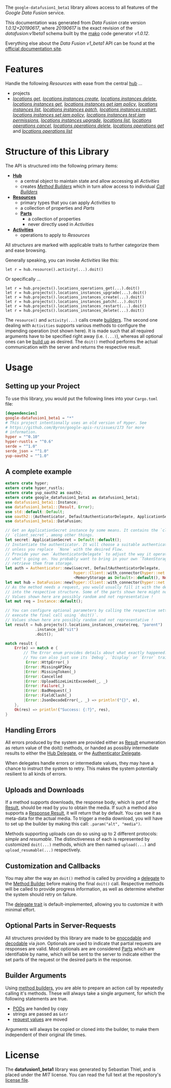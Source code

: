 <!---
DO NOT EDIT !
This file was generated automatically from 'src/mako/api/README.md.mako'
DO NOT EDIT !
-->
The `google-datafusion1_beta1` library allows access to all features of the *Google Data Fusion* service.

This documentation was generated from *Data Fusion* crate version *1.0.12+20190617*, where *20190617* is the exact revision of the *datafusion:v1beta1* schema built by the [mako](http://www.makotemplates.org/) code generator *v1.0.12*.

Everything else about the *Data Fusion* *v1_beta1* API can be found at the
[official documentation site](https://cloud.google.com/data-fusion/docs).
# Features

Handle the following *Resources* with ease from the central [hub](https://docs.rs/google-datafusion1_beta1/1.0.12+20190617/google_datafusion1_beta1/struct.DataFusion.html) ... 

* projects
 * [*locations get*](https://docs.rs/google-datafusion1_beta1/1.0.12+20190617/google_datafusion1_beta1/struct.ProjectLocationGetCall.html), [*locations instances create*](https://docs.rs/google-datafusion1_beta1/1.0.12+20190617/google_datafusion1_beta1/struct.ProjectLocationInstanceCreateCall.html), [*locations instances delete*](https://docs.rs/google-datafusion1_beta1/1.0.12+20190617/google_datafusion1_beta1/struct.ProjectLocationInstanceDeleteCall.html), [*locations instances get*](https://docs.rs/google-datafusion1_beta1/1.0.12+20190617/google_datafusion1_beta1/struct.ProjectLocationInstanceGetCall.html), [*locations instances get iam policy*](https://docs.rs/google-datafusion1_beta1/1.0.12+20190617/google_datafusion1_beta1/struct.ProjectLocationInstanceGetIamPolicyCall.html), [*locations instances list*](https://docs.rs/google-datafusion1_beta1/1.0.12+20190617/google_datafusion1_beta1/struct.ProjectLocationInstanceListCall.html), [*locations instances patch*](https://docs.rs/google-datafusion1_beta1/1.0.12+20190617/google_datafusion1_beta1/struct.ProjectLocationInstancePatchCall.html), [*locations instances restart*](https://docs.rs/google-datafusion1_beta1/1.0.12+20190617/google_datafusion1_beta1/struct.ProjectLocationInstanceRestartCall.html), [*locations instances set iam policy*](https://docs.rs/google-datafusion1_beta1/1.0.12+20190617/google_datafusion1_beta1/struct.ProjectLocationInstanceSetIamPolicyCall.html), [*locations instances test iam permissions*](https://docs.rs/google-datafusion1_beta1/1.0.12+20190617/google_datafusion1_beta1/struct.ProjectLocationInstanceTestIamPermissionCall.html), [*locations instances upgrade*](https://docs.rs/google-datafusion1_beta1/1.0.12+20190617/google_datafusion1_beta1/struct.ProjectLocationInstanceUpgradeCall.html), [*locations list*](https://docs.rs/google-datafusion1_beta1/1.0.12+20190617/google_datafusion1_beta1/struct.ProjectLocationListCall.html), [*locations operations cancel*](https://docs.rs/google-datafusion1_beta1/1.0.12+20190617/google_datafusion1_beta1/struct.ProjectLocationOperationCancelCall.html), [*locations operations delete*](https://docs.rs/google-datafusion1_beta1/1.0.12+20190617/google_datafusion1_beta1/struct.ProjectLocationOperationDeleteCall.html), [*locations operations get*](https://docs.rs/google-datafusion1_beta1/1.0.12+20190617/google_datafusion1_beta1/struct.ProjectLocationOperationGetCall.html) and [*locations operations list*](https://docs.rs/google-datafusion1_beta1/1.0.12+20190617/google_datafusion1_beta1/struct.ProjectLocationOperationListCall.html)




# Structure of this Library

The API is structured into the following primary items:

* **[Hub](https://docs.rs/google-datafusion1_beta1/1.0.12+20190617/google_datafusion1_beta1/struct.DataFusion.html)**
    * a central object to maintain state and allow accessing all *Activities*
    * creates [*Method Builders*](https://docs.rs/google-datafusion1_beta1/1.0.12+20190617/google_datafusion1_beta1/trait.MethodsBuilder.html) which in turn
      allow access to individual [*Call Builders*](https://docs.rs/google-datafusion1_beta1/1.0.12+20190617/google_datafusion1_beta1/trait.CallBuilder.html)
* **[Resources](https://docs.rs/google-datafusion1_beta1/1.0.12+20190617/google_datafusion1_beta1/trait.Resource.html)**
    * primary types that you can apply *Activities* to
    * a collection of properties and *Parts*
    * **[Parts](https://docs.rs/google-datafusion1_beta1/1.0.12+20190617/google_datafusion1_beta1/trait.Part.html)**
        * a collection of properties
        * never directly used in *Activities*
* **[Activities](https://docs.rs/google-datafusion1_beta1/1.0.12+20190617/google_datafusion1_beta1/trait.CallBuilder.html)**
    * operations to apply to *Resources*

All *structures* are marked with applicable traits to further categorize them and ease browsing.

Generally speaking, you can invoke *Activities* like this:

```Rust,ignore
let r = hub.resource().activity(...).doit()
```

Or specifically ...

```ignore
let r = hub.projects().locations_operations_get(...).doit()
let r = hub.projects().locations_instances_upgrade(...).doit()
let r = hub.projects().locations_instances_create(...).doit()
let r = hub.projects().locations_instances_patch(...).doit()
let r = hub.projects().locations_instances_restart(...).doit()
let r = hub.projects().locations_instances_delete(...).doit()
```

The `resource()` and `activity(...)` calls create [builders][builder-pattern]. The second one dealing with `Activities` 
supports various methods to configure the impending operation (not shown here). It is made such that all required arguments have to be 
specified right away (i.e. `(...)`), whereas all optional ones can be [build up][builder-pattern] as desired.
The `doit()` method performs the actual communication with the server and returns the respective result.

# Usage

## Setting up your Project

To use this library, you would put the following lines into your `Cargo.toml` file:

```toml
[dependencies]
google-datafusion1_beta1 = "*"
# This project intentionally uses an old version of Hyper. See
# https://github.com/Byron/google-apis-rs/issues/173 for more
# information.
hyper = "^0.10"
hyper-rustls = "^0.6"
serde = "^1.0"
serde_json = "^1.0"
yup-oauth2 = "^1.0"
```

## A complete example

```Rust
extern crate hyper;
extern crate hyper_rustls;
extern crate yup_oauth2 as oauth2;
extern crate google_datafusion1_beta1 as datafusion1_beta1;
use datafusion1_beta1::Instance;
use datafusion1_beta1::{Result, Error};
use std::default::Default;
use oauth2::{Authenticator, DefaultAuthenticatorDelegate, ApplicationSecret, MemoryStorage};
use datafusion1_beta1::DataFusion;

// Get an ApplicationSecret instance by some means. It contains the `client_id` and 
// `client_secret`, among other things.
let secret: ApplicationSecret = Default::default();
// Instantiate the authenticator. It will choose a suitable authentication flow for you, 
// unless you replace  `None` with the desired Flow.
// Provide your own `AuthenticatorDelegate` to adjust the way it operates and get feedback about 
// what's going on. You probably want to bring in your own `TokenStorage` to persist tokens and
// retrieve them from storage.
let auth = Authenticator::new(&secret, DefaultAuthenticatorDelegate,
                              hyper::Client::with_connector(hyper::net::HttpsConnector::new(hyper_rustls::TlsClient::new())),
                              <MemoryStorage as Default>::default(), None);
let mut hub = DataFusion::new(hyper::Client::with_connector(hyper::net::HttpsConnector::new(hyper_rustls::TlsClient::new())), auth);
// As the method needs a request, you would usually fill it with the desired information
// into the respective structure. Some of the parts shown here might not be applicable !
// Values shown here are possibly random and not representative !
let mut req = Instance::default();

// You can configure optional parameters by calling the respective setters at will, and
// execute the final call using `doit()`.
// Values shown here are possibly random and not representative !
let result = hub.projects().locations_instances_create(req, "parent")
             .instance_id("sit")
             .doit();

match result {
    Err(e) => match e {
        // The Error enum provides details about what exactly happened.
        // You can also just use its `Debug`, `Display` or `Error` traits
         Error::HttpError(_)
        |Error::MissingAPIKey
        |Error::MissingToken(_)
        |Error::Cancelled
        |Error::UploadSizeLimitExceeded(_, _)
        |Error::Failure(_)
        |Error::BadRequest(_)
        |Error::FieldClash(_)
        |Error::JsonDecodeError(_, _) => println!("{}", e),
    },
    Ok(res) => println!("Success: {:?}", res),
}

```
## Handling Errors

All errors produced by the system are provided either as [Result](https://docs.rs/google-datafusion1_beta1/1.0.12+20190617/google_datafusion1_beta1/enum.Result.html) enumeration as return value of 
the doit() methods, or handed as possibly intermediate results to either the 
[Hub Delegate](https://docs.rs/google-datafusion1_beta1/1.0.12+20190617/google_datafusion1_beta1/trait.Delegate.html), or the [Authenticator Delegate](https://docs.rs/yup-oauth2/*/yup_oauth2/trait.AuthenticatorDelegate.html).

When delegates handle errors or intermediate values, they may have a chance to instruct the system to retry. This 
makes the system potentially resilient to all kinds of errors.

## Uploads and Downloads
If a method supports downloads, the response body, which is part of the [Result](https://docs.rs/google-datafusion1_beta1/1.0.12+20190617/google_datafusion1_beta1/enum.Result.html), should be
read by you to obtain the media.
If such a method also supports a [Response Result](https://docs.rs/google-datafusion1_beta1/1.0.12+20190617/google_datafusion1_beta1/trait.ResponseResult.html), it will return that by default.
You can see it as meta-data for the actual media. To trigger a media download, you will have to set up the builder by making
this call: `.param("alt", "media")`.

Methods supporting uploads can do so using up to 2 different protocols: 
*simple* and *resumable*. The distinctiveness of each is represented by customized 
`doit(...)` methods, which are then named `upload(...)` and `upload_resumable(...)` respectively.

## Customization and Callbacks

You may alter the way an `doit()` method is called by providing a [delegate](https://docs.rs/google-datafusion1_beta1/1.0.12+20190617/google_datafusion1_beta1/trait.Delegate.html) to the 
[Method Builder](https://docs.rs/google-datafusion1_beta1/1.0.12+20190617/google_datafusion1_beta1/trait.CallBuilder.html) before making the final `doit()` call. 
Respective methods will be called to provide progress information, as well as determine whether the system should 
retry on failure.

The [delegate trait](https://docs.rs/google-datafusion1_beta1/1.0.12+20190617/google_datafusion1_beta1/trait.Delegate.html) is default-implemented, allowing you to customize it with minimal effort.

## Optional Parts in Server-Requests

All structures provided by this library are made to be [enocodable](https://docs.rs/google-datafusion1_beta1/1.0.12+20190617/google_datafusion1_beta1/trait.RequestValue.html) and 
[decodable](https://docs.rs/google-datafusion1_beta1/1.0.12+20190617/google_datafusion1_beta1/trait.ResponseResult.html) via *json*. Optionals are used to indicate that partial requests are responses 
are valid.
Most optionals are are considered [Parts](https://docs.rs/google-datafusion1_beta1/1.0.12+20190617/google_datafusion1_beta1/trait.Part.html) which are identifiable by name, which will be sent to 
the server to indicate either the set parts of the request or the desired parts in the response.

## Builder Arguments

Using [method builders](https://docs.rs/google-datafusion1_beta1/1.0.12+20190617/google_datafusion1_beta1/trait.CallBuilder.html), you are able to prepare an action call by repeatedly calling it's methods.
These will always take a single argument, for which the following statements are true.

* [PODs][wiki-pod] are handed by copy
* strings are passed as `&str`
* [request values](https://docs.rs/google-datafusion1_beta1/1.0.12+20190617/google_datafusion1_beta1/trait.RequestValue.html) are moved

Arguments will always be copied or cloned into the builder, to make them independent of their original life times.

[wiki-pod]: http://en.wikipedia.org/wiki/Plain_old_data_structure
[builder-pattern]: http://en.wikipedia.org/wiki/Builder_pattern
[google-go-api]: https://github.com/google/google-api-go-client

# License
The **datafusion1_beta1** library was generated by Sebastian Thiel, and is placed 
under the *MIT* license.
You can read the full text at the repository's [license file][repo-license].

[repo-license]: https://github.com/Byron/google-apis-rsblob/master/LICENSE.md
